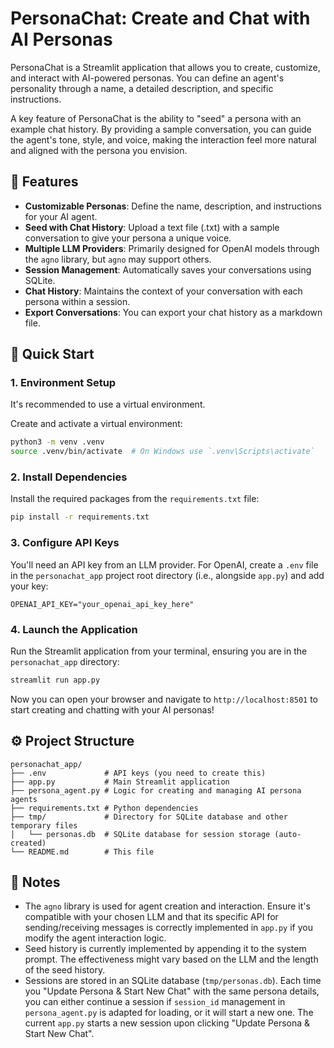 # PersonaChat: Create and Chat with AI Personas

PersonaChat is a Streamlit application that allows you to create, customize, and interact with AI-powered personas. You can define an agent's personality through a name, a detailed description, and specific instructions.

A key feature of PersonaChat is the ability to "seed" a persona with an example chat history. By providing a sample conversation, you can guide the agent's tone, style, and voice, making the interaction feel more natural and aligned with the persona you envision.

## 🌟 Features

-   **Customizable Personas**: Define the name, description, and instructions for your AI agent.
-   **Seed with Chat History**: Upload a text file (.txt) with a sample conversation to give your persona a unique voice.
-   **Multiple LLM Providers**: Primarily designed for OpenAI models through the `agno` library, but `agno` may support others.
-   **Session Management**: Automatically saves your conversations using SQLite.
-   **Chat History**: Maintains the context of your conversation with each persona within a session.
-   **Export Conversations**: You can export your chat history as a markdown file.

## 🚀 Quick Start

### 1. Environment Setup

It's recommended to use a virtual environment.

Create and activate a virtual environment:

```bash
python3 -m venv .venv
source .venv/bin/activate  # On Windows use `.venv\Scripts\activate`
```

### 2. Install Dependencies

Install the required packages from the `requirements.txt` file:

```bash
pip install -r requirements.txt
```

### 3. Configure API Keys

You'll need an API key from an LLM provider. For OpenAI, create a `.env` file in the `personachat_app` project root directory (i.e., alongside `app.py`) and add your key:

```env
OPENAI_API_KEY="your_openai_api_key_here"
```

### 4. Launch the Application

Run the Streamlit application from your terminal, ensuring you are in the `personachat_app` directory:

```bash
streamlit run app.py
```

Now you can open your browser and navigate to `http://localhost:8501` to start creating and chatting with your AI personas!

## ⚙️ Project Structure

```
personachat_app/
├── .env             # API keys (you need to create this)
├── app.py           # Main Streamlit application
├── persona_agent.py # Logic for creating and managing AI persona agents
├── requirements.txt # Python dependencies
├── tmp/             # Directory for SQLite database and other temporary files
│   └── personas.db  # SQLite database for session storage (auto-created)
└── README.md        # This file
```

## 📝 Notes

- The `agno` library is used for agent creation and interaction. Ensure it's compatible with your chosen LLM and that its specific API for sending/receiving messages is correctly implemented in `app.py` if you modify the agent interaction logic.
- Seed history is currently implemented by appending it to the system prompt. The effectiveness might vary based on the LLM and the length of the seed history.
- Sessions are stored in an SQLite database (`tmp/personas.db`). Each time you "Update Persona & Start New Chat" with the same persona details, you can either continue a session if `session_id` management in `persona_agent.py` is adapted for loading, or it will start a new one. The current `app.py` starts a new session upon clicking "Update Persona & Start New Chat".
